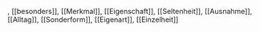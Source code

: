 , [[besonders]], [[Merkmal]], [[Eigenschaft]], [[Seltenheit]], [[Ausnahme]], [[Alltag]], [[Sonderform]], [[Eigenart]], [[Einzelheit]]